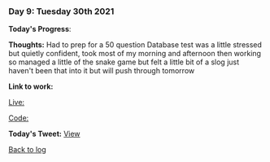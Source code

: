 ### Day 9: Tuesday 30th 2021

**Today's Progress**:   

**Thoughts:** Had to prep for a 50 question Database test was a little stressed but quietly confident, took most of my morning and afternoon then working so managed a little of the snake game but felt a little bit of a slog just haven't been that into it but will push through tomorrow

**Link to work:** 

[Live: ](https://aldojack.github.io/Snake-Game/)

[Code: ](https://github.com/aldojack/Snake-Game)

**Today's Tweet:** [View](https://twitter.com/MrAldoJack/status/1465807045307809794)

[Back to log](/log.md)